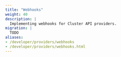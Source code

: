 ```yaml
---
title: "Webhooks"
weight: 40
description: |
  Implementing webhooks for Cluster API providers.
migration: |
  TODO
aliases:
- /developer/providers/webhooks
- /developer/providers/webhooks.html
---
```

